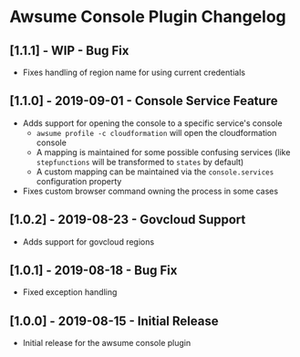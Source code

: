 # Awsume Console Plugin Changelog

## [1.1.1] - WIP - Bug Fix

- Fixes handling of region name for using current credentials

## [1.1.0] - 2019-09-01 - Console Service Feature

- Adds support for opening the console to a specific service's console
  - `awsume profile -c cloudformation` will open the cloudformation console
  - A mapping is maintained for some possible confusing services (like `stepfunctions` will be transformed to `states` by default)
  - A custom mapping can be maintained via the `console.services` configuration property
- Fixes custom browser command owning the process in some cases

## [1.0.2] - 2019-08-23 - Govcloud Support

- Adds support for govcloud regions

## [1.0.1] - 2019-08-18 - Bug Fix

- Fixed exception handling

## [1.0.0] - 2019-08-15 - Initial Release

- Initial release for the awsume console plugin
